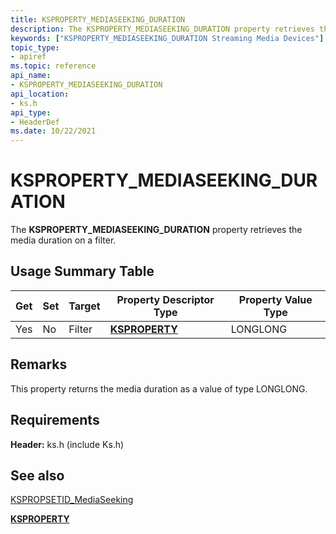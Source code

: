 ```yaml
---
title: KSPROPERTY_MEDIASEEKING_DURATION
description: The KSPROPERTY_MEDIASEEKING_DURATION property retrieves the media duration on a filter.
keywords: ["KSPROPERTY_MEDIASEEKING_DURATION Streaming Media Devices"]
topic_type:
- apiref
ms.topic: reference
api_name:
- KSPROPERTY_MEDIASEEKING_DURATION
api_location:
- ks.h
api_type:
- HeaderDef
ms.date: 10/22/2021
---
```


# KSPROPERTY_MEDIASEEKING_DURATION

The **KSPROPERTY_MEDIASEEKING_DURATION** property retrieves the media duration on a filter.

## Usage Summary Table

| Get | Set | Target | Property Descriptor Type | Property Value Type |
|--|--|--|--|--|
| Yes | No | Filter | [**KSPROPERTY**](./ksproperty-structure.md) | LONGLONG |

## Remarks

This property returns the media duration as a value of type LONGLONG.

## Requirements

**Header:** ks.h (include Ks.h)

## See also

[KSPROPSETID_MediaSeeking](kspropsetid-mediaseeking.md)

 [**KSPROPERTY**](./ksproperty-structure.md)